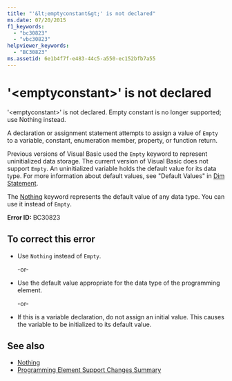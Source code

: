 ```yaml
---
title: "'&lt;emptyconstant&gt;' is not declared"
ms.date: 07/20/2015
f1_keywords: 
  - "bc30823"
  - "vbc30823"
helpviewer_keywords: 
  - "BC30823"
ms.assetid: 6e1b4f7f-e483-44c5-a550-ec152bfb7a55
---
```

# '&lt;emptyconstant&gt;' is not declared
'\<emptyconstant>' is not declared. Empty constant is no longer supported; use Nothing instead.  
  
 A declaration or assignment statement attempts to assign a value of `Empty` to a variable, constant, enumeration member, property, or function return.  
  
 Previous versions of Visual Basic used the `Empty` keyword to represent uninitialized data storage. The current version of Visual Basic does not support `Empty`. An uninitialized variable holds the default value for its data type. For more information about default values, see "Default Values" in [Dim Statement](../../visual-basic/language-reference/statements/dim-statement.md).  
  
 The [Nothing](../../visual-basic/language-reference/nothing.md) keyword represents the default value of any data type. You can use it instead of `Empty`.  
  
 **Error ID:** BC30823  
  
## To correct this error  
  
-   Use `Nothing` instead of `Empty`.  
  
     -or-  
  
-   Use the default value appropriate for the data type of the programming element.  
  
     -or-  
  
-   If this is a variable declaration, do not assign an initial value. This causes the variable to be initialized to its default value.  
  
## See also
- [Nothing](../../visual-basic/language-reference/nothing.md)
- [Programming Element Support Changes Summary](https://msdn.microsoft.com/library/0483590a-6309-449c-a2fa-effa26a03b95)
